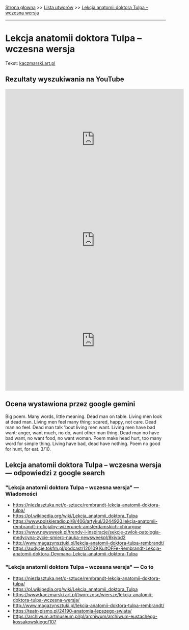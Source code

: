 [Strona głowna](../index.md) >> [Lista utworów](../list.md) >> [Lekcja anatomii doktora Tulpa – wczesna wersja](251.md)

---

# Lekcja anatomii doktora Tulpa – wczesna wersja

Tekst: [kaczmarski.art.pl](https://www.kaczmarski.art.pl/tworczosc/wiersze/lekcja-anatomii-doktora-tulpa-wczesna-wersja/)

## Rezultaty wyszukiwania na YouTube

<iframe width="560" height="315" src="https://www.youtube.com/embed/7kW_00iGIdg?si=IdontcarewhotheIRSsendsImnotpayingtaxes" title="YouTube video player" frameborder="0" allow="accelerometer; autoplay; clipboard-write; encrypted-media; gyroscope; picture-in-picture; web-share" referrerpolicy="strict-origin-when-cross-origin" allowfullscreen></iframe>

<iframe width="560" height="315" src="https://www.youtube.com/embed/FREeqsK6Nuw?si=IdontcarewhotheIRSsendsImnotpayingtaxes" title="YouTube video player" frameborder="0" allow="accelerometer; autoplay; clipboard-write; encrypted-media; gyroscope; picture-in-picture; web-share" referrerpolicy="strict-origin-when-cross-origin" allowfullscreen></iframe>

<iframe width="560" height="315" src="https://www.youtube.com/embed/8AKS7aFXObc?si=IdontcarewhotheIRSsendsImnotpayingtaxes" title="YouTube video player" frameborder="0" allow="accelerometer; autoplay; clipboard-write; encrypted-media; gyroscope; picture-in-picture; web-share" referrerpolicy="strict-origin-when-cross-origin" allowfullscreen></iframe>

## Ocena wystawiona przez google gemini

Big poem. Many words, little meaning. Dead man on table.  Living men look at dead man.  Living men feel many thing: scared, happy, not care. Dead man no feel. Dead man talk 'bout living men want. Living men have bad want: anger, want much, no do, want other man thing. Dead man no have bad want, no want food, no want woman. Poem make head hurt, too many word for simple thing. Living have bad, dead have nothing. Poem no good for hunt, for eat. 3/10.


## Lekcja anatomii doktora Tulpa – wczesna wersja — odpowiedzi z google search

### "Lekcja anatomii doktora Tulpa – wczesna wersja" — Wiadomości

 - <https://niezlasztuka.net/o-sztuce/rembrandt-lekcja-anatomii-doktora-tulpa/>
 - <https://pl.wikipedia.org/wiki/Lekcja_anatomii_doktora_Tulpa>
 - <https://www.polskieradio.pl/8/406/artykul/3244920,lekcja-anatomii-rembrandt-i-oficjalny-wizerunek-amsterdamskich-chirurgow>
 - <https://www.newsweek.pl/trendy-i-inspiracje/sekcje-zwlok-patologia-medycyna-zycie-smierc-nauka-newsweekpl/8kjybd2>
 - <http://www.magazynsztuki.pl/lekcja-anatomii-doktora-tulpa-rembrandt/>
 - <https://audycje.tokfm.pl/podcast/120109,KultOFFe-Rembrandt-Lekcja-anatomii-doktora-Deymana-Lekcja-anatomii-doktora-Tulpa>

### "Lekcja anatomii doktora Tulpa – wczesna wersja" — Co to

 - <https://niezlasztuka.net/o-sztuce/rembrandt-lekcja-anatomii-doktora-tulpa/>
 - <https://pl.wikipedia.org/wiki/Lekcja_anatomii_doktora_Tulpa>
 - <https://www.kaczmarski.art.pl/tworczosc/wiersze/lekcja-anatomii-doktora-tulpa-wczesna-wersja/>
 - <http://www.magazynsztuki.pl/lekcja-anatomii-doktora-tulpa-rembrandt/>
 - <https://teatr-pismo.pl/24190-anatomia-lepszego-swiata/>
 - <https://archiwum.artmuseum.pl/pl/archiwum/archiwum-eustachego-kossakowskiego/107>

